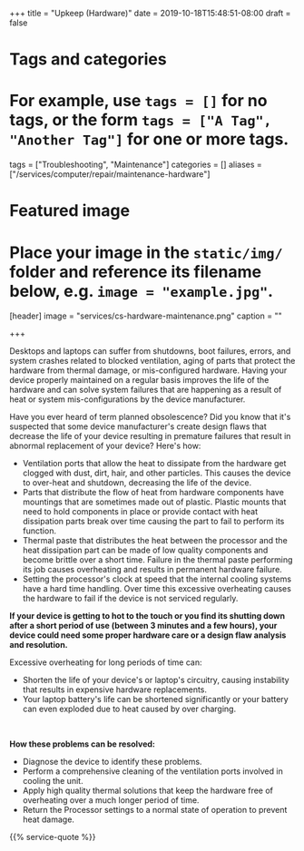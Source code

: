 +++
title = "Upkeep (Hardware)"
date = 2019-10-18T15:48:51-08:00
draft = false

# Tags and categories
# For example, use `tags = []` for no tags, or the form `tags = ["A Tag", "Another Tag"]` for one or more tags.
tags = ["Troubleshooting", "Maintenance"]
categories = []
aliases = ["/services/computer/repair/maintenance-hardware"]
# Featured image
# Place your image in the `static/img/` folder and reference its filename below, e.g. `image = "example.jpg"`.
[header]
image = "services/cs-hardware-maintenance.png"
caption = ""

+++

Desktops and laptops can suffer from shutdowns, boot failures, errors, and system crashes related to blocked ventilation, aging of parts that protect the hardware from thermal damage, or mis-configured hardware. Having your device properly maintained on a regular basis improves the life of the hardware and can solve system failures that are happening as a result of heat or system mis-configurations by the device manufacturer.<!--more-->

<p>Have you ever heard of term planned obsolescence? Did you know that it's suspected that some device manufacturer's create design flaws that decrease the life of your device resulting in premature failures that result in abnormal replacement of your device? Here's how:</p>
<ul>
<li>Ventilation ports that allow the heat to dissipate from the hardware get clogged with dust, dirt, hair, and other particles. This causes the device to over-heat and shutdown, decreasing the life of the device.</li>
<li>Parts that distribute the flow of heat from hardware components have mountings that are sometimes made out of plastic. Plastic mounts that need to hold components in place or provide contact with heat dissipation parts break over time causing the part to fail to perform its function.</li>
<li>Thermal paste that distributes the heat between the processor and the heat dissipation part can be made of low quality components and become brittle over a short time. Failure in the thermal paste performing its job causes overheating and results in permanent hardware failure.</li>
<li>Setting the processor's clock at speed that the internal cooling systems have a hard time handling. Over time this excessive overheating causes the hardware to fail if the device is not serviced regularly.</li>
</ul>

<p><b>If your device is getting to hot to the touch or you find its shutting down after a short period of use (between 3 minutes and a few hours), your device could need some proper hardware care or a design flaw analysis and resolution.</b></p>

<p>Excessive overheating for long periods of time can:</p>
<ul>
<li>Shorten the life of your device's or laptop's circuitry, causing instability that results in expensive hardware replacements.</li>
<li>Your laptop battery's life can be shortened significantly or your battery can even exploded due to heat caused by over charging.</li>
</ul>
<p>&nbsp;</p>
<p><strong>How these problems can be resolved:</strong></p>
<ul>
<li>Diagnose the device to identify these problems.</li>
<li>Perform a comprehensive cleaning of the ventilation ports involved in cooling the unit.</li>
<li>Apply high quality thermal solutions that keep the hardware free of overheating over a much longer period of time.</li>
<li>Return the Processor settings to a normal state of operation to prevent heat damage.</li>
</ul>

{{% service-quote %}}
